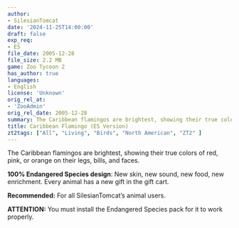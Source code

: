 ```yaml
---
author:
- SilesianTomcat
date: '2024-11-25T14:00:00'
draft: false
exp_req:
- ES
file_date: 2005-12-28
file_size: 2.2 MB
game: Zoo Tycoon 2
has_author: true
languages:
- English
license: 'Unknown'
orig_rel_at:
- 'ZooAdmin'
orig_rel_date: 2005-12-28
summary: The Caribbean flamingos are brightest, showing their true colors of red, pink, or orange on their legs, bills, and faces. Includes 100% Endangered Species design.
title: Caribbean Flamingo (ES Version)
zt2tags: ["All", "Living", "Birds", "North American", "ZT2" ]
---
```

The Caribbean flamingos are brightest, showing their true colors of red, pink, or orange on their legs, bills, and faces.

**100% Endangered Species design**: New skin, new sound, new food, new enrichment. Every animal has a new gift in the gift cart.

**Recommended:** For all SilesianTomcat’s animal users.

**ATTENTION:** You must install the Endangered Species pack for it to work properly.
